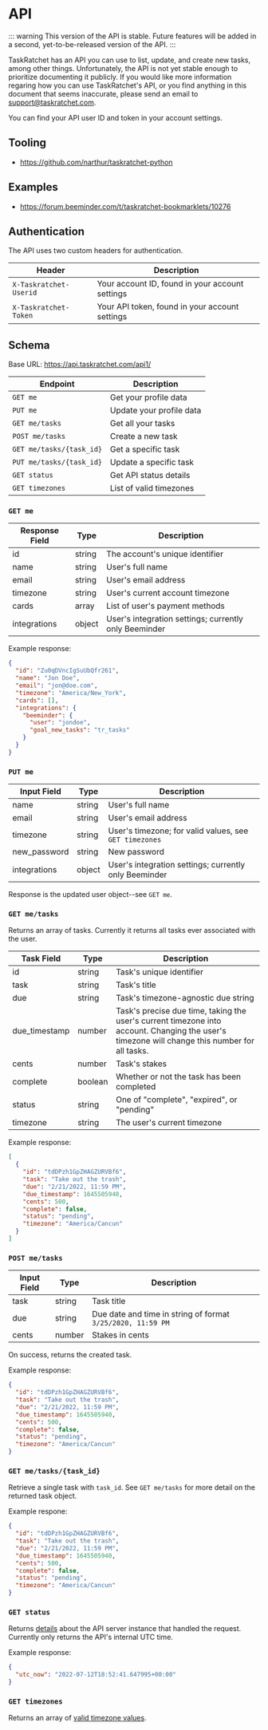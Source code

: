 # API

::: warning
This version of the API is stable. Future features will be added in a second, yet-to-be-released version of the API.
:::

TaskRatchet has an API you can use to list, update, and create new tasks, among other things.
Unfortunately, the API is not yet stable enough to prioritize documenting it publicly.
If you would like more information regaring how you can use TaskRatchet's API, or you find
anything in this document that seems inaccurate, please send an email to <support@taskratchet.com>.

You can find your API user ID and token in your account settings.

## Tooling

- <https://github.com/narthur/taskratchet-python>

## Examples

- <https://forum.beeminder.com/t/taskratchet-bookmarklets/10276>

## Authentication

The API uses two custom headers for authentication.

| Header                 | Description                                     |
| ---------------------- | ----------------------------------------------- |
| `X-Taskratchet-Userid` | Your account ID, found in your account settings |
| `X-Taskratchet-Token`  | Your API token, found in your account settings  |

## Schema

Base URL: <https://api.taskratchet.com/api1/>

| Endpoint                 | Description              |
| ------------------------ | ------------------------ |
| `GET me`                 | Get your profile data    |
| `PUT me`                 | Update your profile data |
| `GET me/tasks`           | Get all your tasks       |
| `POST me/tasks`          | Create a new task        |
| `GET me/tasks/{task_id}` | Get a specific task      |
| `PUT me/tasks/{task_id}` | Update a specific task   |
| `GET status`             | Get API status details   |
| `GET timezones`          | List of valid timezones  |

### `GET me`

| Response Field | Type   | Description                                           |
| -------------- | ------ | ----------------------------------------------------- |
| id             | string | The account's unique identifier                       |
| name           | string | User's full name                                      |
| email          | string | User's email address                                  |
| timezone       | string | User's current account timezone                       |
| cards          | array  | List of user's payment methods                        |
| integrations   | object | User's integration settings; currently only Beeminder |

Example response:

```json
{
  "id": "Zu0qDVncIgSuUbQfr261",
  "name": "Jon Doe",
  "email": "jon@doe.com",
  "timezone": "America/New_York",
  "cards": [],
  "integrations": {
    "beeminder": {
      "user": "jondoe",
      "goal_new_tasks": "tr_tasks"
    }
  }
}
```

### `PUT me`

| Input Field  | Type   | Description                                            |
| ------------ | ------ | ------------------------------------------------------ |
| name         | string | User's full name                                       |
| email        | string | User's email address                                   |
| timezone     | string | User's timezone; for valid values, see `GET timezones` |
| new_password | string | New password                                           |
| integrations | object | User's integration settings; currently only Beeminder  |

Response is the updated user object--see `GET me`.

### `GET me/tasks`

Returns an array of tasks. Currently it returns all tasks ever associated with the user.

| Task Field    | Type    | Description                                                                                                                                   |
| ------------- | ------- | --------------------------------------------------------------------------------------------------------------------------------------------- |
| id            | string  | Task's unique identifier                                                                                                                      |
| task          | string  | Task's title                                                                                                                                  |
| due           | string  | Task's timezone-agnostic due string                                                                                                           |
| due_timestamp | number  | Task's precise due time, taking the user's current timezone into account. Changing the user's timezone will change this number for all tasks. |
| cents         | number  | Task's stakes                                                                                                                                 |
| complete      | boolean | Whether or not the task has been completed                                                                                                    |
| status        | string  | One of "complete", "expired", or "pending"                                                                                                    |
| timezone      | string  | The user's current timezone                                                                                                                   |

Example response:

```json
[
  {
    "id": "tdDPzh1GpZHAGZURVBf6",
    "task": "Take out the trash",
    "due": "2/21/2022, 11:59 PM",
    "due_timestamp": 1645505940,
    "cents": 500,
    "complete": false,
    "status": "pending",
    "timezone": "America/Cancun"
  }
]
```

### `POST me/tasks`

| Input Field | Type   | Description                                                 |
| ----------- | ------ | ----------------------------------------------------------- |
| task        | string | Task title                                                  |
| due         | string | Due date and time in string of format `3/25/2020, 11:59 PM` |
| cents       | number | Stakes in cents                                             |

On success, returns the created task.

Example response:

```json
{
  "id": "tdDPzh1GpZHAGZURVBf6",
  "task": "Take out the trash",
  "due": "2/21/2022, 11:59 PM",
  "due_timestamp": 1645505940,
  "cents": 500,
  "complete": false,
  "status": "pending",
  "timezone": "America/Cancun"
}
```

### `GET me/tasks/{task_id}`

Retrieve a single task with `task_id`. See `GET me/tasks` for more detail on the returned task object.

Example respone:

```json
{
  "id": "tdDPzh1GpZHAGZURVBf6",
  "task": "Take out the trash",
  "due": "2/21/2022, 11:59 PM",
  "due_timestamp": 1645505940,
  "cents": 500,
  "complete": false,
  "status": "pending",
  "timezone": "America/Cancun"
}
```

### `GET status`

Returns [details](https://api.taskratchet.com/api1/status) about the API server instance that handled the request. Currently only returns the API's internal UTC time.

Example response:

```json
{
  "utc_now": "2022-07-12T18:52:41.647995+00:00"
}
```

### `GET timezones`

Returns an array of [valid timezone values](https://api.taskratchet.com/api1/timezones).
